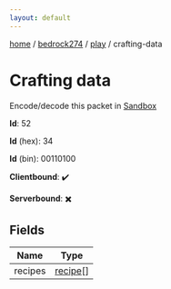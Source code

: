 ```yaml
---
layout: default
---
```


[home](/)  /  [bedrock274](/protocol/bedrock274)  /  [play](/protocol/bedrock274/play)  /  crafting-data

# Crafting data

Encode/decode this packet in [Sandbox](../../../sandbox/bedrock274#Play.CraftingData)

**Id**: 52

**Id** (hex): 34

**Id** (bin): 00110100

**Clientbound**: ✔️

**Serverbound**: ✖️

## Fields

Name | Type
---|---
recipes | [recipe](/protocol/bedrock274/types/recipe)[]
